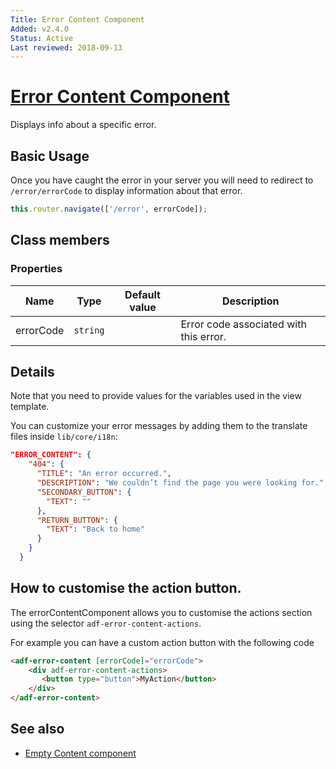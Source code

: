 ```yaml
---
Title: Error Content Component
Added: v2.4.0
Status: Active
Last reviewed: 2018-09-13
---
```


# [Error Content Component](../../../lib/core/templates/error-content/error-content.component.ts "Defined in error-content.component.ts")

Displays info about a specific error.

## Basic Usage

Once you have caught the error in your server you will need to redirect to `/error/errorCode` to display information about that error.

```ts
this.router.navigate(['/error', errorCode]);
```

## Class members

### Properties

| Name | Type | Default value | Description |
| --- | --- | --- | --- |
| errorCode | `string` |  | Error code associated with this error. |

## Details

Note that you need to provide values for the variables used in the view template.

You can customize your error messages by adding them to the translate files inside
`lib/core/i18n`:

```json
"ERROR_CONTENT": {
    "404": {
      "TITLE": "An error occurred.",
      "DESCRIPTION": "We couldn’t find the page you were looking for.",
      "SECONDARY_BUTTON": {
        "TEXT": ""
      },
      "RETURN_BUTTON": { 
        "TEXT": "Back to home"
      }
    }
  }
```

## How to customise the action button.

The errorContentComponent allows you to customise the actions section using the selector `adf-error-content-actions`.

For example you can have a custom action button with the following code

```html
<adf-error-content [errorCode]="errorCode">
    <div adf-error-content-actions>
       <button type="button">MyAction</button>
    </div>
</adf-error-content>
```

## See also

*   [Empty Content component](empty-content.component.md)
